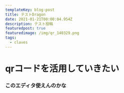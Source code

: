 ```yaml
---
templateKey: blog-post
title: テストDragon
date: 2021-01-21T00:00:04.954Z
description: テスト投稿
featuredpost: true
featuredimage: /img/qr_140329.png
tags:
  - claves
---
```

# qrコードを活用していきたい


### このエディタ使えんのかな